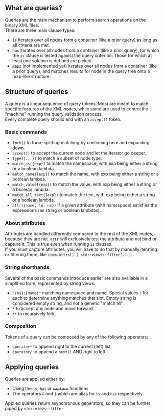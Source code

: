 ## What are queries?
Queries are the main mechanism to perform search operations on the binary XML files.  
There are three main clause types:

- `is` iterates over all nodes form a container (like a prior query) as long as all criteria are met.
- `has` iterates over all nodes from a container (like a prior query), for which the `is` clause is tested against the query criterion. Those for which at least one solution is defined are picked.
- ~~`maps`~~ (not implemented yet) iterates over all nodes from a container (like a prior query), and matches results for node in the query tree onto a map-like structure. 

## Structure of queries

A query is a linear sequence of query tokens. Most are meant to match specific features of the XML nodes, while some are used to control the "machine" running the query validation process.  
Every complete query should end with an `accept()` token.

### Basic commands

- `fork()` to force splitting matching by continuing here and expanding down.
- `accept()` to accept the current node and let the iterator go deeper.
- `type({...})` to match a subset of node type.
- `match_ns({exp})` to match the namespace, with exp being either a string or a boolean lambda.
- `match_name({exp})` to match the name, with exp being either a string or a boolean lambda.
- `match_value({exp})` to match the value, with exp being either a string or a boolean lambda.
- `match_all_text({exp})` to match the text, with exp being either a string or a boolean lambda.
- `attr({name, fn, ns})` if a given attribute (with namespace) satisfies the expressions (as string or boolean lambdas). 

### About attributes

Attributes are handled differently compared to the rest of the XML nodes, because they are not. `attr` will exclusively test the attribute and not bind or capture it. This is true even when running `is` clauses.  
If you must capture attributes, you will have to do that by manually iterating or filtering them, like `item.attrs() | std::views::filter(...)`.

### String shorthands

Several of the basic commands introduce earlier are also available in a simplified form, represented by string views:

- `"{ns}:{name}"` matching namespace and name. Special values `?` for each to determine anything matches that slot. Empty string is considered empty string, and not a generic "match all".
- `*` to accept any node and move forward.
- `**` to recursively fork.

### Composition

Tokens of a query can be composed by any of the following operators:

- `operator*` to append right to the current (left) list
- `operator/` to append a `next()` AND right to left.

## Applying queries

Queries are applied either by:

- Using the `is`, `has` or ~~`capture`~~ functions.
- The operators `&` and `|` which are alias for `is` and `has` respectively.

Applied queries return asynchronous generators, so they can be further piped by `std::views::filter`.
